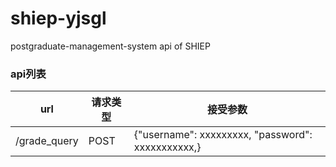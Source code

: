 # shiep-yjsgl
postgraduate-management-system api of SHIEP
### api列表
|   url          |    请求类型  |   接受参数                        | 
| -------------- | ------------ | ---------------------------------| 
|  /grade_query  |      POST   |  {"username": xxxxxxxxx, "password": xxxxxxxxxxx,}   |
